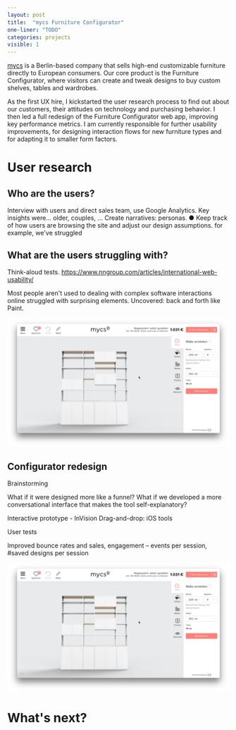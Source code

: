 ```yaml
---
layout: post
title:  "mycs Furniture Configurator"
one-liner: "TODO"
categories: projects
visible: 1
---
```

[mycs](mycs.com) is a Berlin-based company that sells high-end customizable furniture directly to European consumers.
Our core product is the Furniture Configurator, where visitors can create and tweak designs to 
buy custom shelves, tables and wardrobes.

As the first UX hire, I kickstarted the user research process to find out about our customers, their attitudes
on technology and purchasing behavior. I then led a full redesign of the Furniture Configurator web app, improving key performance metrics. I am currently responsible for further usability improvements, for designing interaction flows for new furniture types and for adapting it to smaller form factors.

# User research
## Who are the users?
Interview with users and direct sales team, use Google Analytics.
Key insights were... older, couples, ...
Create narratives: personas.
● Keep track of how users are browsing the site and adjust our design assumptions.
for example, we've struggled

## What are the users struggling with?
Think-aloud tests. 
https://www.nngroup.com/articles/international-web-usability/

Most people aren't used to dealing with complex software interactions online
struggled with surprising elements. Uncovered: back and forth like Paint. 

![The furniture configurator before the redesign.](/img/mycs/initial-configurator.jpg)

## Configurator redesign
Brainstorming

What if it were designed more like a funnel?
What if we developed a more conversational interface that makes the tool self-explanatory?

Interactive prototype - InVision
Drag-and-drop: iOS tools

User tests

Improved bounce rates and sales, engagement – events per session, #saved designs per session

![The furniture configurator after the redesign.](/img/mycs/initial-configurator.jpg)

# What's next?
